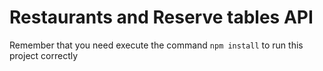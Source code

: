 # Restaurants and Reserve tables API

Remember that you need execute the command ``` npm install ``` to run this project correctly